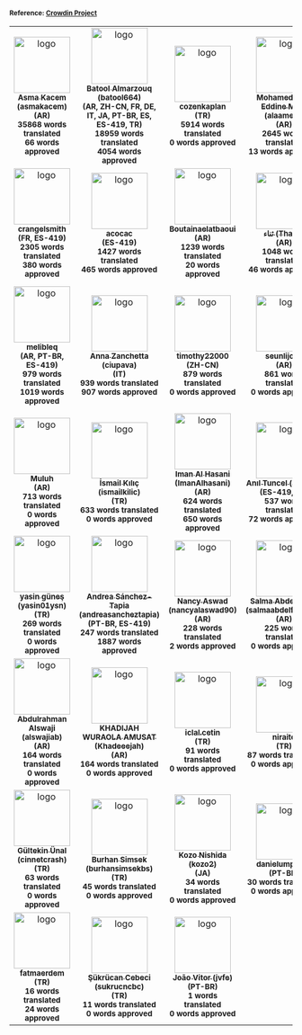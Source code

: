 <!-- CROWDIN-CONTRIBUTORS-LIST:START -->
<table><tr><td align="center" display="flex" flex-direction="column" justify-content="space-between">
            <a href="https://crowdin.com/profile/asmakacem"><img alt="logo" style="width: 100px" src="https://production-enterprise-static.downloads.crowdin.com/avatar/26/medium/5b77163808ce530c50d295f1336507d8_default.png"/>
                            <br />
                            <sub><b>Asma Kacem (asmakacem)</b></sub></a>
            <br />
            <sub><b>(AR)</b></sub></br>
            <sub><b>35868 words translated </b></sub> 
            <br />
            <sub><b>66 words approved </b></sub>
            </td><td align="center" display="flex" flex-direction="column" justify-content="space-between">
            <a href="https://crowdin.com/profile/batool664"><img alt="logo" style="width: 100px" src="https://production-enterprise-static.downloads.crowdin.com/avatar/1/medium/0c17284a2e87d9a1933f711746212298.jpeg"/>
                            <br />
                            <sub><b>Batool Almarzouq (batool664)</b></sub></a>
            <br />
            <sub><b>(AR, ZH-CN, FR, DE, IT, JA, PT-BR, ES, ES-419, TR)</b></sub></br>
            <sub><b>18959 words translated </b></sub> 
            <br />
            <sub><b>4054 words approved </b></sub>
            </td><td align="center" display="flex" flex-direction="column" justify-content="space-between">
            <a href="https://crowdin.com/profile/cozenkaplan"><img alt="logo" style="width: 100px" src="https://production-enterprise-static.downloads.crowdin.com/avatar/90/medium/6112a91c1fd9fd24ed2d5906a2db3ef9.jpeg"/>
                            <br />
                            <sub><b>cozenkaplan</b></sub></a>
            <br />
            <sub><b>(TR)</b></sub></br>
            <sub><b>5914 words translated </b></sub> 
            <br />
            <sub><b>0 words approved </b></sub>
            </td><td align="center" display="flex" flex-direction="column" justify-content="space-between">
            <a href="https://crowdin.com/profile/alaamejri"><img alt="logo" style="width: 100px" src="https://production-enterprise-static.downloads.crowdin.com/avatar/12/medium/112dffa3e5cc1fbd7fbbd3e9bfd520dc_default.png"/>
                            <br />
                            <sub><b>Mohamed Alaa Eddine Mejri (alaamejri)</b></sub></a>
            <br />
            <sub><b>(AR)</b></sub></br>
            <sub><b>2645 words translated </b></sub> 
            <br />
            <sub><b>13 words approved </b></sub>
            </td><td align="center" display="flex" flex-direction="column" justify-content="space-between">
            <a href="https://crowdin.com/profile/node"><img alt="logo" style="width: 100px" src="https://production-enterprise-static.downloads.crowdin.com/avatar/135/medium/d8c65f8d4d1289eb0116d654ebd1fa7d_default.png"/>
                            <br />
                            <sub><b>node</b></sub></a>
            <br />
            <sub><b>(ZH-CN)</b></sub></br>
            <sub><b>2390 words translated </b></sub> 
            <br />
            <sub><b>0 words approved </b></sub>
            </td></tr><tr><td align="center" display="flex" flex-direction="column" justify-content="space-between">
            <a href="https://crowdin.com/profile/crangelsmith"><img alt="logo" style="width: 100px" src="https://production-enterprise-static.downloads.crowdin.com/avatar/7/medium/ba8209f4544bc4fcf882f35ba295bc5c_default.png"/>
                            <br />
                            <sub><b>crangelsmith</b></sub></a>
            <br />
            <sub><b>(FR, ES-419)</b></sub></br>
            <sub><b>2305 words translated </b></sub> 
            <br />
            <sub><b>380 words approved </b></sub>
            </td><td align="center" display="flex" flex-direction="column" justify-content="space-between">
            <a href="https://crowdin.com/profile/acocac"><img alt="logo" style="width: 100px" src="https://production-enterprise-static.downloads.crowdin.com/avatar/5/medium/463393d04547cd1067cccdb0cf0e33c7.jpeg"/>
                            <br />
                            <sub><b>acocac</b></sub></a>
            <br />
            <sub><b>(ES-419)</b></sub></br>
            <sub><b>1427 words translated </b></sub> 
            <br />
            <sub><b>465 words approved </b></sub>
            </td><td align="center" display="flex" flex-direction="column" justify-content="space-between">
            <a href="https://crowdin.com/profile/Boutainaelatbaoui"><img alt="logo" style="width: 100px" src="https://production-enterprise-static.downloads.crowdin.com/avatar/10/medium/1b1667031f9e47e186ffdd6b8a184dfe.png"/>
                            <br />
                            <sub><b>Boutainaelatbaoui</b></sub></a>
            <br />
            <sub><b>(AR)</b></sub></br>
            <sub><b>1239 words translated </b></sub> 
            <br />
            <sub><b>20 words approved </b></sub>
            </td><td align="center" display="flex" flex-direction="column" justify-content="space-between">
            <a href="https://crowdin.com/profile/Thana"><img alt="logo" style="width: 100px" src="https://production-enterprise-static.downloads.crowdin.com/avatar/20/medium/32627112ab709769f5d1406937ed9558.jpg"/>
                            <br />
                            <sub><b>ثناء (Thana)</b></sub></a>
            <br />
            <sub><b>(AR)</b></sub></br>
            <sub><b>1048 words translated </b></sub> 
            <br />
            <sub><b>46 words approved </b></sub>
            </td><td align="center" display="flex" flex-direction="column" justify-content="space-between">
            <a href="https://crowdin.com/profile/berhankatipoglu"><img alt="logo" style="width: 100px" src="https://production-enterprise-static.downloads.crowdin.com/avatar/108/medium/b060f6c4b504d701c36d4b384e612dd4_default.png"/>
                            <br />
                            <sub><b>berhankatipoglu</b></sub></a>
            <br />
            <sub><b>(TR)</b></sub></br>
            <sub><b>990 words translated </b></sub> 
            <br />
            <sub><b>0 words approved </b></sub>
            </td></tr><tr><td align="center" display="flex" flex-direction="column" justify-content="space-between">
            <a href="https://crowdin.com/profile/melibleq"><img alt="logo" style="width: 100px" src="https://production-enterprise-static.downloads.crowdin.com/avatar/100/medium/17fa9c884f31b86b2236f8c2db0f4def_default.png"/>
                            <br />
                            <sub><b>melibleq</b></sub></a>
            <br />
            <sub><b>(AR, PT-BR, ES-419)</b></sub></br>
            <sub><b>979 words translated </b></sub> 
            <br />
            <sub><b>1019 words approved </b></sub>
            </td><td align="center" display="flex" flex-direction="column" justify-content="space-between">
            <a href="https://crowdin.com/profile/ciupava"><img alt="logo" style="width: 100px" src="https://production-enterprise-static.downloads.crowdin.com/avatar/139/medium/2449eb1df310dcaff0ccb929817c5543.jpeg"/>
                            <br />
                            <sub><b>Anna Zanchetta (ciupava)</b></sub></a>
            <br />
            <sub><b>(IT)</b></sub></br>
            <sub><b>939 words translated </b></sub> 
            <br />
            <sub><b>907 words approved </b></sub>
            </td><td align="center" display="flex" flex-direction="column" justify-content="space-between">
            <a href="https://crowdin.com/profile/timothy22000"><img alt="logo" style="width: 100px" src="https://production-enterprise-static.downloads.crowdin.com/avatar/64/medium/dc6bbb114a3c768f424a553bac213989.jpeg"/>
                            <br />
                            <sub><b>timothy22000</b></sub></a>
            <br />
            <sub><b>(ZH-CN)</b></sub></br>
            <sub><b>879 words translated </b></sub> 
            <br />
            <sub><b>0 words approved </b></sub>
            </td><td align="center" display="flex" flex-direction="column" justify-content="space-between">
            <a href="https://crowdin.com/profile/seunlijoka"><img alt="logo" style="width: 100px" src="https://production-enterprise-static.downloads.crowdin.com/avatar/18/medium/4eaefb611f9a4efb0dbe090002e56c31_default.png"/>
                            <br />
                            <sub><b>seunlijoka</b></sub></a>
            <br />
            <sub><b>(AR)</b></sub></br>
            <sub><b>861 words translated </b></sub> 
            <br />
            <sub><b>0 words approved </b></sub>
            </td><td align="center" display="flex" flex-direction="column" justify-content="space-between">
            <a href="https://crowdin.com/profile/alikula314"><img alt="logo" style="width: 100px" src="https://production-enterprise-static.downloads.crowdin.com/avatar/70/medium/2262b12230cac55e1d97a9d3f3af8086.png"/>
                            <br />
                            <sub><b>Muhammet Ali Kula (alikula314)</b></sub></a>
            <br />
            <sub><b>(TR)</b></sub></br>
            <sub><b>813 words translated </b></sub> 
            <br />
            <sub><b>27 words approved </b></sub>
            </td></tr><tr><td align="center" display="flex" flex-direction="column" justify-content="space-between">
            <a href="https://crowdin.com/profile/Muluh"><img alt="logo" style="width: 100px" src="https://production-enterprise-static.downloads.crowdin.com/avatar/52/medium/1270d5b75e2b6b35d222b9e1c19b973f_default.png"/>
                            <br />
                            <sub><b>Muluh</b></sub></a>
            <br />
            <sub><b>(AR)</b></sub></br>
            <sub><b>713 words translated </b></sub> 
            <br />
            <sub><b>0 words approved </b></sub>
            </td><td align="center" display="flex" flex-direction="column" justify-content="space-between">
            <a href="https://crowdin.com/profile/ismailkilic"><img alt="logo" style="width: 100px" src="https://production-enterprise-static.downloads.crowdin.com/avatar/106/medium/4525151e38c77aba3592e1666c7717f4.jpeg"/>
                            <br />
                            <sub><b>İsmail Kılıç (ismailkilic)</b></sub></a>
            <br />
            <sub><b>(TR)</b></sub></br>
            <sub><b>633 words translated </b></sub> 
            <br />
            <sub><b>0 words approved </b></sub>
            </td><td align="center" display="flex" flex-direction="column" justify-content="space-between">
            <a href="https://crowdin.com/profile/ImanAlhasani"><img alt="logo" style="width: 100px" src="https://production-enterprise-static.downloads.crowdin.com/avatar/60/medium/dd415fa9f35bc08f229498c49bf053ea.JPG"/>
                            <br />
                            <sub><b>Iman Al Hasani (ImanAlhasani)</b></sub></a>
            <br />
            <sub><b>(AR)</b></sub></br>
            <sub><b>624 words translated </b></sub> 
            <br />
            <sub><b>650 words approved </b></sub>
            </td><td align="center" display="flex" flex-direction="column" justify-content="space-between">
            <a href="https://crowdin.com/profile/anilbey"><img alt="logo" style="width: 100px" src="https://production-enterprise-static.downloads.crowdin.com/avatar/66/medium/48ff46079939fb7bebca7186552ad3fc.jpeg"/>
                            <br />
                            <sub><b>Anıl Tuncel (anilbey)</b></sub></a>
            <br />
            <sub><b>(ES-419, TR)</b></sub></br>
            <sub><b>537 words translated </b></sub> 
            <br />
            <sub><b>72 words approved </b></sub>
            </td><td align="center" display="flex" flex-direction="column" justify-content="space-between">
            <a href="https://crowdin.com/profile/cerenyurtlu"><img alt="logo" style="width: 100px" src="https://production-enterprise-static.downloads.crowdin.com/avatar/86/medium/591f614a9b9be8d2ec9b04e63699a377.jpeg"/>
                            <br />
                            <sub><b>Ceren YURTLU (cerenyurtlu)</b></sub></a>
            <br />
            <sub><b>(TR)</b></sub></br>
            <sub><b>362 words translated </b></sub> 
            <br />
            <sub><b>0 words approved </b></sub>
            </td></tr><tr><td align="center" display="flex" flex-direction="column" justify-content="space-between">
            <a href="https://crowdin.com/profile/yasin01ysn"><img alt="logo" style="width: 100px" src="https://production-enterprise-static.downloads.crowdin.com/avatar/98/medium/84288ef00942e512a1e54bc8545db2f1.jpeg"/>
                            <br />
                            <sub><b>yasin güneş (yasin01ysn)</b></sub></a>
            <br />
            <sub><b>(TR)</b></sub></br>
            <sub><b>269 words translated </b></sub> 
            <br />
            <sub><b>0 words approved </b></sub>
            </td><td align="center" display="flex" flex-direction="column" justify-content="space-between">
            <a href="https://crowdin.com/profile/andreasancheztapia"><img alt="logo" style="width: 100px" src="https://production-enterprise-static.downloads.crowdin.com/avatar/3/medium/83bd007136a00d1a9fa70f1f14afbb66_default.png"/>
                            <br />
                            <sub><b>Andrea Sánchez-Tapia (andreasancheztapia)</b></sub></a>
            <br />
            <sub><b>(PT-BR, ES-419)</b></sub></br>
            <sub><b>247 words translated </b></sub> 
            <br />
            <sub><b>1887 words approved </b></sub>
            </td><td align="center" display="flex" flex-direction="column" justify-content="space-between">
            <a href="https://crowdin.com/profile/nancyalaswad90"><img alt="logo" style="width: 100px" src="https://production-enterprise-static.downloads.crowdin.com/avatar/8/medium/d6d807e129e1bb3c24aa1635afeb6d09.jpeg"/>
                            <br />
                            <sub><b>Nancy Aswad (nancyalaswad90)</b></sub></a>
            <br />
            <sub><b>(AR)</b></sub></br>
            <sub><b>228 words translated </b></sub> 
            <br />
            <sub><b>2 words approved </b></sub>
            </td><td align="center" display="flex" flex-direction="column" justify-content="space-between">
            <a href="https://crowdin.com/profile/salmaabdelfatah77"><img alt="logo" style="width: 100px" src="https://production-enterprise-static.downloads.crowdin.com/avatar/48/medium/42082ab79726e9cee6033ad20c017722.jpeg"/>
                            <br />
                            <sub><b>Salma Abdelfattah (salmaabdelfatah77)</b></sub></a>
            <br />
            <sub><b>(AR)</b></sub></br>
            <sub><b>225 words translated </b></sub> 
            <br />
            <sub><b>0 words approved </b></sub>
            </td><td align="center" display="flex" flex-direction="column" justify-content="space-between">
            <a href="https://crowdin.com/profile/IssaAlrubaye"><img alt="logo" style="width: 100px" src="https://production-enterprise-static.downloads.crowdin.com/avatar/36/medium/7fedad8f1ac74abc71cb774f8b7236ca.png"/>
                            <br />
                            <sub><b>IssaAlrubaye</b></sub></a>
            <br />
            <sub><b>(AR)</b></sub></br>
            <sub><b>177 words translated </b></sub> 
            <br />
            <sub><b>54 words approved </b></sub>
            </td></tr><tr><td align="center" display="flex" flex-direction="column" justify-content="space-between">
            <a href="https://crowdin.com/profile/alswajiab"><img alt="logo" style="width: 100px" src="https://production-enterprise-static.downloads.crowdin.com/avatar/54/medium/49e7cf2ae4b97bc5dca7c2d848e84117.png"/>
                            <br />
                            <sub><b>Abdulrahman Alswaji (alswajiab)</b></sub></a>
            <br />
            <sub><b>(AR)</b></sub></br>
            <sub><b>164 words translated </b></sub> 
            <br />
            <sub><b>0 words approved </b></sub>
            </td><td align="center" display="flex" flex-direction="column" justify-content="space-between">
            <a href="https://crowdin.com/profile/Khadeeejah"><img alt="logo" style="width: 100px" src="https://production-enterprise-static.downloads.crowdin.com/avatar/125/medium/3f3d78bc1e1aed775ca33429148b74e4.jpeg"/>
                            <br />
                            <sub><b>KHADIJAH WURAOLA AMUSAT (Khadeeejah)</b></sub></a>
            <br />
            <sub><b>(AR)</b></sub></br>
            <sub><b>164 words translated </b></sub> 
            <br />
            <sub><b>0 words approved </b></sub>
            </td><td align="center" display="flex" flex-direction="column" justify-content="space-between">
            <a href="https://crowdin.com/profile/iclal.cetin"><img alt="logo" style="width: 100px" src="https://production-enterprise-static.downloads.crowdin.com/avatar/92/medium/8d9e7e27ed54c88f71729cea1b8d98b0_default.png"/>
                            <br />
                            <sub><b>iclal.cetin</b></sub></a>
            <br />
            <sub><b>(TR)</b></sub></br>
            <sub><b>91 words translated </b></sub> 
            <br />
            <sub><b>0 words approved </b></sub>
            </td><td align="center" display="flex" flex-direction="column" justify-content="space-between">
            <a href="https://crowdin.com/profile/niraito"><img alt="logo" style="width: 100px" src="https://production-enterprise-static.downloads.crowdin.com/avatar/80/medium/bd65e4c199c4894429131d427d14871b_default.png"/>
                            <br />
                            <sub><b>niraito</b></sub></a>
            <br />
            <sub><b>(TR)</b></sub></br>
            <sub><b>87 words translated </b></sub> 
            <br />
            <sub><b>0 words approved </b></sub>
            </td><td align="center" display="flex" flex-direction="column" justify-content="space-between">
            <a href="https://crowdin.com/profile/merveaydin"><img alt="logo" style="width: 100px" src="https://production-enterprise-static.downloads.crowdin.com/avatar/84/medium/9b47771c0437ed8f8bf438caef48f508_default.png"/>
                            <br />
                            <sub><b>merveaydin</b></sub></a>
            <br />
            <sub><b>(TR)</b></sub></br>
            <sub><b>77 words translated </b></sub> 
            <br />
            <sub><b>0 words approved </b></sub>
            </td></tr><tr><td align="center" display="flex" flex-direction="column" justify-content="space-between">
            <a href="https://crowdin.com/profile/cinnetcrash"><img alt="logo" style="width: 100px" src="https://production-enterprise-static.downloads.crowdin.com/avatar/62/medium/ba0593097d63731f2da78ae9e0ed3296.jpeg"/>
                            <br />
                            <sub><b>Gültekin Ünal (cinnetcrash)</b></sub></a>
            <br />
            <sub><b>(TR)</b></sub></br>
            <sub><b>63 words translated </b></sub> 
            <br />
            <sub><b>0 words approved </b></sub>
            </td><td align="center" display="flex" flex-direction="column" justify-content="space-between">
            <a href="https://crowdin.com/profile/burhansimsekbs"><img alt="logo" style="width: 100px" src="https://production-enterprise-static.downloads.crowdin.com/avatar/109/medium/1ea5e78434e043089a69456bca38e711.JPG"/>
                            <br />
                            <sub><b>Burhan Simsek (burhansimsekbs)</b></sub></a>
            <br />
            <sub><b>(TR)</b></sub></br>
            <sub><b>45 words translated </b></sub> 
            <br />
            <sub><b>0 words approved </b></sub>
            </td><td align="center" display="flex" flex-direction="column" justify-content="space-between">
            <a href="https://crowdin.com/profile/kozo2"><img alt="logo" style="width: 100px" src="https://production-enterprise-static.downloads.crowdin.com/avatar/68/medium/6deaa65b1f0997b43df812d13b2f1106.jpeg"/>
                            <br />
                            <sub><b>Kozo Nishida (kozo2)</b></sub></a>
            <br />
            <sub><b>(JA)</b></sub></br>
            <sub><b>34 words translated </b></sub> 
            <br />
            <sub><b>0 words approved </b></sub>
            </td><td align="center" display="flex" flex-direction="column" justify-content="space-between">
            <a href="https://crowdin.com/profile/danielumpierre"><img alt="logo" style="width: 100px" src="https://production-enterprise-static.downloads.crowdin.com/avatar/121/medium/b2f34f2fea0e93e39a3f9beafabc0fb5_default.png"/>
                            <br />
                            <sub><b>danielumpierre</b></sub></a>
            <br />
            <sub><b>(PT-BR)</b></sub></br>
            <sub><b>30 words translated </b></sub> 
            <br />
            <sub><b>0 words approved </b></sub>
            </td><td align="center" display="flex" flex-direction="column" justify-content="space-between">
            <a href="https://crowdin.com/profile/Zenigata"><img alt="logo" style="width: 100px" src="https://production-enterprise-static.downloads.crowdin.com/avatar/131/medium/0b582d612e2a4062b069a758f2534430.jpeg"/>
                            <br />
                            <sub><b>Johan Bonneau (Zenigata)</b></sub></a>
            <br />
            <sub><b>(FR)</b></sub></br>
            <sub><b>25 words translated </b></sub> 
            <br />
            <sub><b>1 words approved </b></sub>
            </td></tr><tr><td align="center" display="flex" flex-direction="column" justify-content="space-between">
            <a href="https://crowdin.com/profile/fatmaerdem"><img alt="logo" style="width: 100px" src="https://production-enterprise-static.downloads.crowdin.com/avatar/72/medium/137b4d9172d1ad8ed62737ac8e13a045_default.png"/>
                            <br />
                            <sub><b>fatmaerdem</b></sub></a>
            <br />
            <sub><b>(TR)</b></sub></br>
            <sub><b>16 words translated </b></sub> 
            <br />
            <sub><b>24 words approved </b></sub>
            </td><td align="center" display="flex" flex-direction="column" justify-content="space-between">
            <a href="https://crowdin.com/profile/sukrucncbc"><img alt="logo" style="width: 100px" src="https://production-enterprise-static.downloads.crowdin.com/avatar/74/medium/9113e949babb3cc63807298633376b00.jpeg"/>
                            <br />
                            <sub><b>Şükrücan Cebeci (sukrucncbc)</b></sub></a>
            <br />
            <sub><b>(TR)</b></sub></br>
            <sub><b>11 words translated </b></sub> 
            <br />
            <sub><b>0 words approved </b></sub>
            </td><td align="center" display="flex" flex-direction="column" justify-content="space-between">
            <a href="https://crowdin.com/profile/jvfe"><img alt="logo" style="width: 100px" src="https://production-enterprise-static.downloads.crowdin.com/avatar/137/medium/0db9c41e4579dc47c5a289315ca6e016.jpeg"/>
                            <br />
                            <sub><b>João Vitor (jvfe)</b></sub></a>
            <br />
            <sub><b>(PT-BR)</b></sub></br>
            <sub><b>1 words translated </b></sub> 
            <br />
            <sub><b>0 words approved </b></sub>
            </td></tr><tr></tr><tr></tr><tr></tr>
<sub><b>Reference: <a href="https://turingway.crowdin.com/u/projects/1">Crowdin Project</a></b></sub>
<!-- CROWDIN-CONTRIBUTORS-LIST:END -->